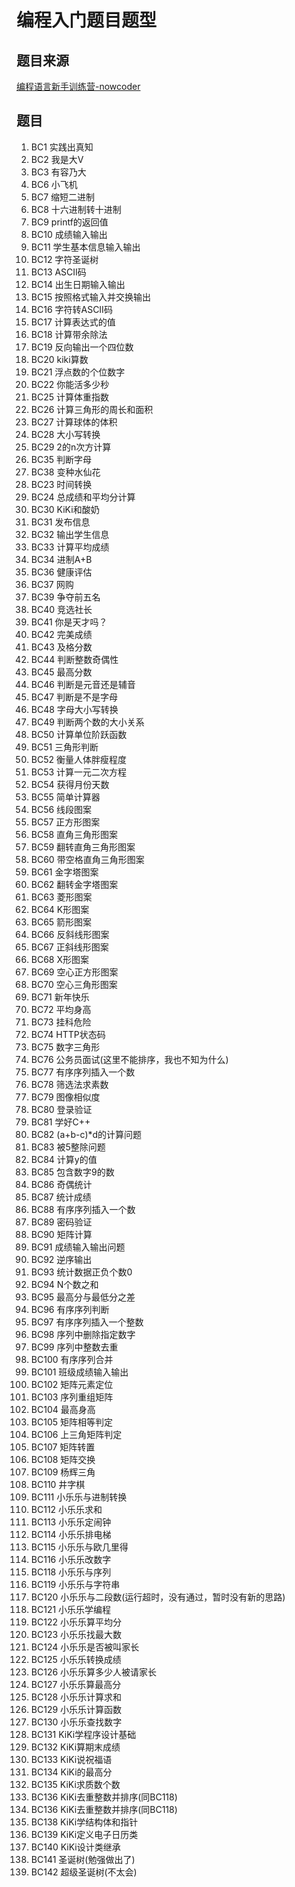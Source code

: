 # 编程入门题目题型

## 题目来源

[编程语言新手训练营-nowcoder](https://www.nowcoder.com/ta/beginner-programmers-v1)

## 题目

1. BC1 实践出真知
2. BC2 我是大V
3. BC3 有容乃大
4. BC6 小飞机
5. BC7 缩短二进制
6. BC8 十六进制转十进制
7. BC9 printf的返回值
8. BC10 成绩输入输出
9. BC11 学生基本信息输入输出
10. BC12 字符圣诞树
11. BC13 ASCII码
12. BC14 出生日期输入输出
13. BC15 按照格式输入并交换输出
14. BC16 字符转ASCII码
15. BC17 计算表达式的值
16. BC18 计算带余除法
17. BC19 反向输出一个四位数
18. BC20 kiki算数
19. BC21 浮点数的个位数字
20. BC22 你能活多少秒
21. BC25 计算体重指数
22. BC26 计算三角形的周长和面积
23. BC27 计算球体的体积
24. BC28 大小写转换
25. BC29 2的n次方计算
26. BC35 判断字母
27. BC38 变种水仙花
28. BC23 时间转换
29. BC24 总成绩和平均分计算
30. BC30 KiKi和酸奶
31. BC31 发布信息
32. BC32 输出学生信息
33. BC33 计算平均成绩
34. BC34 进制A+B
35. BC36 健康评估
36. BC37 网购
37. BC39 争夺前五名
38. BC40 竞选社长
39. BC41 你是天才吗？
40. BC42 完美成绩
41. BC43 及格分数
42. BC44 判断整数奇偶性
43. BC45 最高分数
44. BC46 判断是元音还是辅音
45. BC47 判断是不是字母
46. BC48 字母大小写转换
47. BC49 判断两个数的大小关系
48. BC50 计算单位阶跃函数
49. BC51 三角形判断
50. BC52 衡量人体胖瘦程度
51. BC53 计算一元二次方程
52. BC54 获得月份天数
53. BC55 简单计算器
54. BC56 线段图案
55. BC57 正方形图案
56. BC58 直角三角形图案
57. BC59 翻转直角三角形图案
58. BC60 带空格直角三角形图案
59. BC61 金字塔图案
60. BC62 翻转金字塔图案
61. BC63 菱形图案
62. BC64 K形图案
63. BC65 箭形图案
64. BC66 反斜线形图案
65. BC67 正斜线形图案
66. BC68 X形图案
67. BC69 空心正方形图案
68. BC70 空心三角形图案
69. BC71 新年快乐
70. BC72 平均身高
71. BC73 挂科危险
72. BC74 HTTP状态码
73. BC75 数字三角形
74. BC76 公务员面试(这里不能排序，我也不知为什么)
75. BC77 有序序列插入一个数
76. BC78 筛选法求素数
77. BC79 图像相似度
78. BC80 登录验证
79. BC81 学好C++
80. BC82 (a+b-c)*d的计算问题
81. BC83 被5整除问题
82. BC84 计算y的值
83. BC85 包含数字9的数
84. BC86 奇偶统计
85. BC87 统计成绩
86. BC88 有序序列插入一个数
87. BC89 密码验证
88. BC90 矩阵计算
89. BC91 成绩输入输出问题
90. BC92 逆序输出
91. BC93 统计数据正负个数0
92. BC94 N个数之和
93. BC95 最高分与最低分之差
94. BC96 有序序列判断
95. BC97 有序序列插入一个整数
96. BC98 序列中删除指定数字
97. BC99 序列中整数去重
98. BC100 有序序列合并
99. BC101 班级成绩输入输出
100. BC102 矩阵元素定位
101. BC103 序列重组矩阵
102. BC104 最高身高
103. BC105 矩阵相等判定
104. BC106 上三角矩阵判定
105. BC107 矩阵转置
106. BC108 矩阵交换
107. BC109 杨辉三角
108. BC110 井字棋
109. BC111 小乐乐与进制转换
110. BC112 小乐乐求和
111. BC113 小乐乐定闹钟
112. BC114 小乐乐排电梯
113. BC115 小乐乐与欧几里得
114. BC116 小乐乐改数字
115. BC118 小乐乐与序列
116. BC119 小乐乐与字符串
117. BC120 小乐乐与二段数(运行超时，没有通过，暂时没有新的思路)
118. BC121 小乐乐学编程
119. BC122 小乐乐算平均分
120. BC123 小乐乐找最大数
121. BC124 小乐乐是否被叫家长
122. BC125 小乐乐转换成绩
123. BC126 小乐乐算多少人被请家长
124. BC127 小乐乐算最高分
125. BC128 小乐乐计算求和
126. BC129 小乐乐计算函数
127. BC130 小乐乐查找数字
128. BC131 KiKi学程序设计基础
129. BC132 KiKi算期末成绩
130. BC133 KiKi说祝福语
131. BC134 KiKi的最高分
132. BC135 KiKi求质数个数
133. BC136 KiKi去重整数并排序(同BC118)
134. BC136 KiKi去重整数并排序(同BC118)
135. BC138 KiKi学结构体和指针
136. BC139 KiKi定义电子日历类
137. BC140 KiKi设计类继承
138. BC141 圣诞树(勉强做出了)
139. BC142 超级圣诞树(不太会)
